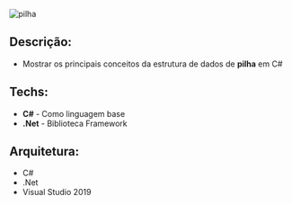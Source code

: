 ![pilha](https://user-images.githubusercontent.com/6175226/100648025-1ab4ee80-331f-11eb-87ae-4761677db84b.gif)

## Descrição:

- Mostrar os principais conceitos da estrutura de dados de __pilha__ em C#

## Techs:

- **C#** - Como linguagem base
- **.Net** - Biblioteca Framework

## Arquitetura:

- C# 
- .Net
- Visual Studio 2019
